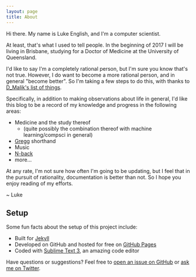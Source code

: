 ```yaml
---
layout: page
title: About
---
```


Hi there. My name is Luke English, and I'm a computer scientist.

At least, that's what I used to tell people. In the beginning of 2017 I will be living in Brisbane, studying for a Doctor of Medicine at the University of Queensland.

I'd like to say I'm a completely rational person, but I'm sure you know that's not true. However, I do want to become a more rational person, and in general "become better". So I'm taking a few steps to do this, with thanks to [D_Malik's list of things](http://lesswrong.com/lw/5b8/insufficiently_awesome/3z5r).

Specifically, in addition to making observations about life in general, I'd like this blog to be a record of my knowledge and progress in the following areas:

* Medicine and the study thereof
    * (quite possibly the combination thereof with machine learning/compsci in general)
* [Gregg](http://gregg.angelfishy.net/) shorthand
* Music
* [N-back](http://www.gwern.net/N-back%20FAQ.html)
* more...

At any rate, I'm not sure how often I'm going to be updating, but I feel that in the pursuit of rationality, documentation is better than not. So I hope you enjoy reading of my efforts.

~ Luke

## Setup

Some fun facts about the setup of this project include:

* Built for [Jekyll](http://jekyllrb.com)
* Developed on GitHub and hosted for free on [GitHub Pages](https://pages.github.com)
* Coded with [Sublime Text 3](http://sublimetext.com), an amazing code editor

Have questions or suggestions? Feel free to [open an issue on GitHub](https://github.com/fourtyfour-saka/fourtyfour-saka.github.io/issues/new) or [ask me on Twitter](https://twitter.com/lj_english).
